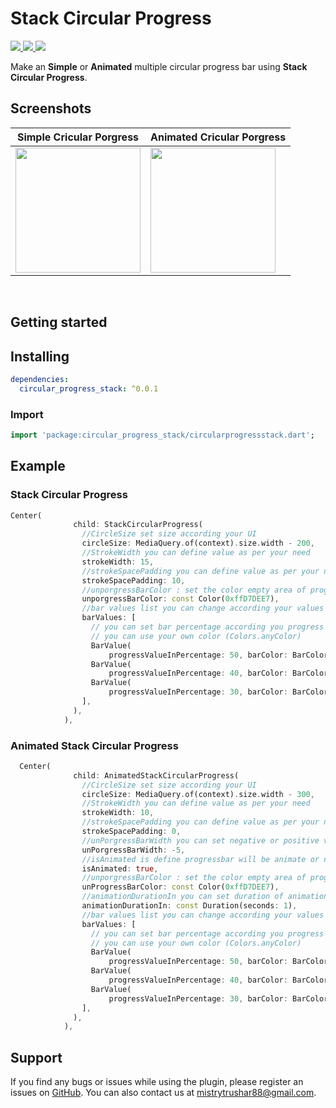 # Stack Circular Progress

<p>
  <a href="https://pub.dev/packages/simple_circular_progress_bar/changelog">
    <img src="https://img.shields.io/badge/version-0.0.1-blueviolet" />
  </a>
  <a href="https://docs.flutter.dev/development/tools/sdk/releases">
    <img src="https://img.shields.io/badge/flutter-3.0.1-blue" />
  </a>
  <a href="https://dart.dev/guides/whats-new">
    <img src="https://img.shields.io/badge/dart-2.17.1-blue" />
  </a>
</p>

Make an **Simple** or **Animated** multiple circular progress bar using **Stack Circular Progress**.

## Screenshots
| Simple Cricular Porgress | Animated Cricular Porgress |
|---|---|
| <img src="https://user-images.githubusercontent.com/95899209/213628682-fa85ad7d-a0ef-48f5-94ba-5786e720d8dd.png" width="200"> | <img src="https://user-images.githubusercontent.com/95899209/213628480-935e79a5-357d-4196-9fb4-7ecdbcff07c1.gif" width="200"> |


  &nbsp;&nbsp;&nbsp;&nbsp;

## Getting started

## Installing

```yaml
dependencies:
  circular_progress_stack: ^0.0.1
```

### Import

```dart
import 'package:circular_progress_stack/circularprogressstack.dart';
```


## Example 


### Stack Circular Progress

```dart
Center(
              child: StackCircularProgress(
                //CircleSize set size according your UI
                circleSize: MediaQuery.of(context).size.width - 200,
                //StrokeWidth you can define value as per your need
                strokeWidth: 15,
                //strokeSpacePadding you can define value as per your need
                strokeSpacePadding: 10,
                //unporgressBarColor : set the color empty area of progress bar
                unporgressBarColor: const Color(0xffD7DEE7),
                //bar values list you can change according your values
                barValues: [
                  // you can set bar percentage according you progress value
                  // you can use your own color (Colors.anyColor)
                  BarValue(
                      progressValueInPercentage: 50, barColor: BarColor.green),
                  BarValue(
                      progressValueInPercentage: 40, barColor: BarColor.red),
                  BarValue(
                      progressValueInPercentage: 30, barColor: BarColor.purple),
                ],
              ),
            ),
  ```
  
### Animated Stack Circular Progress

```dart
  Center(
              child: AnimatedStackCircularProgress(
                //CircleSize set size according your UI
                circleSize: MediaQuery.of(context).size.width - 300,
                //StrokeWidth you can define value as per your need
                strokeWidth: 10,
                //strokeSpacePadding you can define value as per your need
                strokeSpacePadding: 0,
                //unPorgressBarWidth you can set negative or positive value both accroding your need
                unPorgressBarWidth: -5,
                //isAnimated is define progressbar will be animate or not hence, if you want disable animation set it false
                isAnimated: true,
                //unporgressBarColor : set the color empty area of progress bar
                unProgressBarColor: const Color(0xffD7DEE7),
                //animationDurationIn you can set duration of animation
                animationDurationIn: const Duration(seconds: 1),
                //bar values list you can change according your values
                barValues: [
                  // you can set bar percentage according you progress value
                  // you can use your own color (Colors.anyColor)
                  BarValue(
                      progressValueInPercentage: 50, barColor: BarColor.blue),
                  BarValue(
                      progressValueInPercentage: 40, barColor: BarColor.red),
                  BarValue(
                      progressValueInPercentage: 30, barColor: BarColor.green),
                ],
              ),
            ),
  ```
## Support

If you find any bugs or issues while using the plugin, please register an issues on [GitHub](https://github.com/Trushar88/stackcircularprogressbar/issues). You can also contact us at <mistrytrushar88@gmail.com>.
